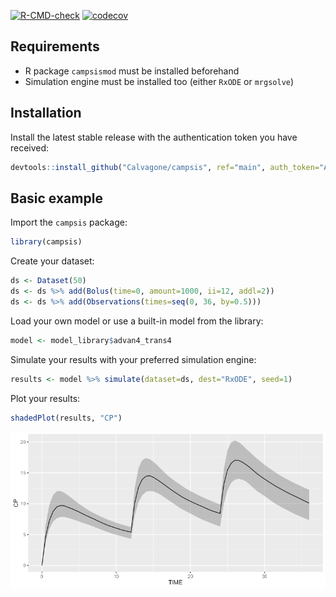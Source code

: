 
<!-- badges: start -->

[![R-CMD-check](https://github.com/Calvagone/campsis/workflows/R-CMD-check/badge.svg)](https://github.com/Calvagone/campsis/actions)
[![codecov](https://codecov.io/gh/Calvagone/campsis/branch/main/graph/badge.svg?token=C629TACTSU)](https://codecov.io/gh/Calvagone/campsis)
<!-- badges: end -->

## Requirements

-   R package `campsismod` must be installed beforehand
-   Simulation engine must be installed too (either `RxODE` or
    `mrgsolve`)

## Installation

Install the latest stable release with the authentication token you have
received:

``` r
devtools::install_github("Calvagone/campsis", ref="main", auth_token="AUTH_TOKEN", force=TRUE)
```

## Basic example

Import the `campsis` package:

``` r
library(campsis)
```

Create your dataset:

``` r
ds <- Dataset(50)
ds <- ds %>% add(Bolus(time=0, amount=1000, ii=12, addl=2))
ds <- ds %>% add(Observations(times=seq(0, 36, by=0.5)))
```

Load your own model or use a built-in model from the library:

``` r
model <- model_library$advan4_trans4
```

Simulate your results with your preferred simulation engine:

``` r
results <- model %>% simulate(dataset=ds, dest="RxODE", seed=1)
```

Plot your results:

``` r
shadedPlot(results, "CP")
```

![](vignettes/resources/readme_plot.png)

